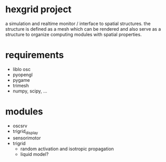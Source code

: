 hexgrid project
===============

a simulation and realtime monitor / interface to spatial structures. the structure is defined as a mesh which can be rendered and also serve as a structure to organize computing modules with spatial properties.

requirements
============

-   liblo osc
-   pyopengl
-   pygame
-   trimesh
-   numpy, scipy, ...

modules
=======

-   oscsrv
-   trigrid<sub>display</sub>
-   sensorimotor
-   trigrid
    -   random activation and isotropic propagation
    -   liquid model?

